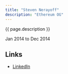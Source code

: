 ```yaml
---
title: "Steven Nerayoff"
description: "Ethereum OG"
---
```


{{ page.description }}

Jan 2014 to Dec 2014

## Links
- [LinkedIn](https://www.linkedin.com/in/nerayoff/)
